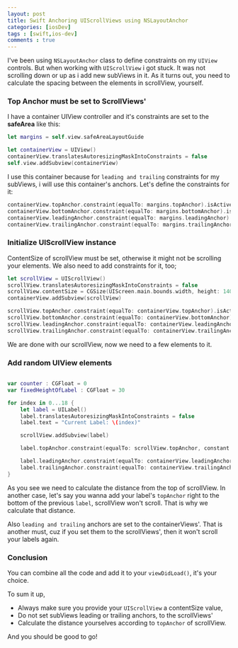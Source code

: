 ```yaml
---
layout: post
title: Swift Anchoring UIScrollViews using NSLayoutAnchor  
categories: [iosDev]
tags : [swift,ios-dev]
comments : true
---
```


I've been using `NSLayoutAnchor` class to define constraints on my `UIView` controls. But when working with `UIScrollView` i got stuck. It was not scrolling down or up as i add new subViews in it. As it turns out, you need to calculate the spacing between the elements in scrollView, yourself.

### Top Anchor must be set to ScrollViews'

I have a container UIView controller and it's constraints are  set to the **safeArea** like this: 

```swift
let margins = self.view.safeAreaLayoutGuide

let containerView = UIView()
containerView.translatesAutoresizingMaskIntoConstraints = false
self.view.addSubview(containerView)
``` 

I use this container because for `leading and trailing` constraints for my subViews, i will use this container's anchors. Let's define the constraints for it:

```swift
containerView.topAnchor.constraint(equalTo: margins.topAnchor).isActive = true
containerView.bottomAnchor.constraint(equalTo: margins.bottomAnchor).isActive = true
containerView.leadingAnchor.constraint(equalTo: margins.leadingAnchor).isActive = true
containerView.trailingAnchor.constraint(equalTo: margins.trailingAnchor).isActive = true
```

### Initialize UIScrollView instance

ContentSize of scrollView must be set, otherwise it might not be scrolling your elements. We also need to add constraints for it, too;

```swift
let scrollView = UIScrollView()
scrollView.translatesAutoresizingMaskIntoConstraints = false
scrollView.contentSize = CGSize(UIScreen.main.bounds.width, height: 1400)
containerView.addSubview(scrollView)

scrollView.topAnchor.constraint(equalTo: containerView.topAnchor).isActive = true
scrollView.bottomAnchor.constraint(equalTo: containerView.bottomAnchor).isActive = true
scrollView.leadingAnchor.constraint(equalTo: containerView.leadingAnchor).isActive = true
scrollView.trailingAnchor.constraint(equalTo: containerView.trailingAnchor).isActive = true
```

We are done with our scrollView, now we need to a few elements to it.

### Add random UIView elements

```swift

var counter : CGFloat = 0
var fixedHeightOfLabel : CGFloat = 30

for index in 0...18 {
    let label = UILabel()
    label.translatesAutoresizingMaskIntoConstraints = false
    label.text = "Current Label: \(index)"

    scrollView.addSubview(label)

    label.topAnchor.constraint(equalTo: scrollView.topAnchor, constant: counter * fixedHeightOfLabel).isActive = true // we calculate the distance from the top of scrollView, ourselves

    label.leadingAnchor.constraint(equalTo: containerView.leadingAnchor).isActive = true
    label.trailingAnchor.constraint(equalTo: containerView.trailingAnchor).isActive = true
}
```

As you see we need to calculate the distance from the top of scrollView. In another case, let's say you wanna add your label's `topAnchor` right to the bottom of the previous `label`, scrollView won't scroll. That is why we calculate that distance.

Also `leading and trailing` anchors are set to the containerViews'. That is another must, cuz if you set them to the scrollViews', then it won't scroll your labels again. 


### Conclusion

You can combine all the code and add it to your `viewDidLoad()`, it's your choice.

To sum it up,

- Always make sure you provide your `UIScrollView` a contentSize value,
- Do not set subViews leading or trailing anchors, to the scrollViews'
- Calculate the distance yourselves according to `topAnchor` of scrollView.

And you should be good to go!